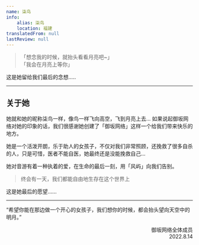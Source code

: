 ```yaml
---
name: 柒鸟
info:
    alias: 柒鸟
    location: 福建
translatedFrom: null
lastReview: null
---
```


>「想念我的时候，就抬头看看月亮吧~」  
>「我会在月亮上等你」

这是她留给我们最后的念想.....

---
## 关于她
她就和她的昵称柒鸟一样，像鸟一样飞向高空，飞到月亮上去...
如果说起御坂网络对她的印象的话，我们很感谢她创建了「御坂网络」这样一个给我们带来快乐的地方。

她是一个活泼开朗，乐于助人的女孩子，不仅对我们非常照顾，还挽救了很多自杀的人，只是可惜，医者不能自医，她最终还是没能挽救自己...

她对音游有着一种执着的爱，在生命的最后一刻，用「风屿」向我们告别。

> 终会有一天，我们都能自由地生存在这个世界上

这是她最后的愿望......

---
“希望你能在那边做一个开心的女孩子，我们想你的时候，都会抬头望向天空中的明月。”

<p align="right">
御坂网络全体成员
<br/>
2022.8.14
</p>

